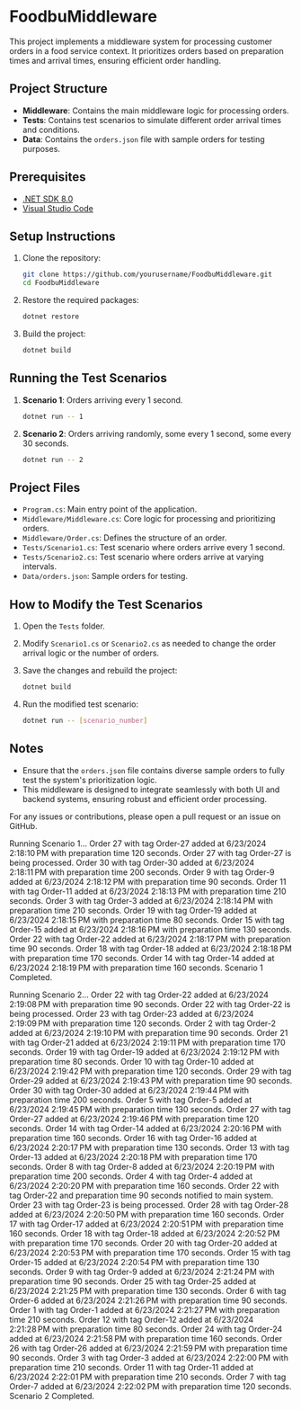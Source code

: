 # FoodbuMiddleware

This project implements a middleware system for processing customer orders in a food service context. It prioritizes orders based on preparation times and arrival times, ensuring efficient order handling.

## Project Structure

- **Middleware**: Contains the main middleware logic for processing orders.
- **Tests**: Contains test scenarios to simulate different order arrival times and conditions.
- **Data**: Contains the `orders.json` file with sample orders for testing purposes.

## Prerequisites

- [.NET SDK 8.0](https://dotnet.microsoft.com/download/dotnet/8.0)
- [Visual Studio Code](https://code.visualstudio.com/)

## Setup Instructions

1. Clone the repository:

    ```bash
    git clone https://github.com/yourusername/FoodbuMiddleware.git
    cd FoodbuMiddleware
    ```

2. Restore the required packages:

    ```bash
    dotnet restore
    ```

3. Build the project:

    ```bash
    dotnet build
    ```

## Running the Test Scenarios

1. **Scenario 1**: Orders arriving every 1 second.

    ```bash
    dotnet run -- 1
    ```

2. **Scenario 2**: Orders arriving randomly, some every 1 second, some every 30 seconds.

    ```bash
    dotnet run -- 2
    ```

## Project Files

- `Program.cs`: Main entry point of the application.
- `Middleware/Middleware.cs`: Core logic for processing and prioritizing orders.
- `Middleware/Order.cs`: Defines the structure of an order.
- `Tests/Scenario1.cs`: Test scenario where orders arrive every 1 second.
- `Tests/Scenario2.cs`: Test scenario where orders arrive at varying intervals.
- `Data/orders.json`: Sample orders for testing.

## How to Modify the Test Scenarios

1. Open the `Tests` folder.
2. Modify `Scenario1.cs` or `Scenario2.cs` as needed to change the order arrival logic or the number of orders.
3. Save the changes and rebuild the project:

    ```bash
    dotnet build
    ```

4. Run the modified test scenario:

    ```bash
    dotnet run -- [scenario_number]
    ```

## Notes

- Ensure that the `orders.json` file contains diverse sample orders to fully test the system's prioritization logic.
- This middleware is designed to integrate seamlessly with both UI and backend systems, ensuring robust and efficient order processing.

For any issues or contributions, please open a pull request or an issue on GitHub.

Running Scenario 1...
Order 27 with tag Order-27 added at 6/23/2024 2:18:10 PM with preparation time 120 seconds.
Order 27 with tag Order-27 is being processed.
Order 30 with tag Order-30 added at 6/23/2024 2:18:11 PM with preparation time 200 seconds.
Order 9 with tag Order-9 added at 6/23/2024 2:18:12 PM with preparation time 90 seconds.
Order 11 with tag Order-11 added at 6/23/2024 2:18:13 PM with preparation time 210 seconds.
Order 3 with tag Order-3 added at 6/23/2024 2:18:14 PM with preparation time 210 seconds.
Order 19 with tag Order-19 added at 6/23/2024 2:18:15 PM with preparation time 80 seconds.
Order 15 with tag Order-15 added at 6/23/2024 2:18:16 PM with preparation time 130 seconds.
Order 22 with tag Order-22 added at 6/23/2024 2:18:17 PM with preparation time 90 seconds.
Order 18 with tag Order-18 added at 6/23/2024 2:18:18 PM with preparation time 170 seconds.
Order 14 with tag Order-14 added at 6/23/2024 2:18:19 PM with preparation time 160 seconds.
Scenario 1 Completed.

Running Scenario 2...
Order 22 with tag Order-22 added at 6/23/2024 2:19:08 PM with preparation time 90 seconds.
Order 22 with tag Order-22 is being processed.
Order 23 with tag Order-23 added at 6/23/2024 2:19:09 PM with preparation time 120 seconds.
Order 2 with tag Order-2 added at 6/23/2024 2:19:10 PM with preparation time 90 seconds.
Order 21 with tag Order-21 added at 6/23/2024 2:19:11 PM with preparation time 170 seconds.
Order 19 with tag Order-19 added at 6/23/2024 2:19:12 PM with preparation time 80 seconds.
Order 10 with tag Order-10 added at 6/23/2024 2:19:42 PM with preparation time 120 seconds.
Order 29 with tag Order-29 added at 6/23/2024 2:19:43 PM with preparation time 90 seconds.
Order 30 with tag Order-30 added at 6/23/2024 2:19:44 PM with preparation time 200 seconds.
Order 5 with tag Order-5 added at 6/23/2024 2:19:45 PM with preparation time 130 seconds.
Order 27 with tag Order-27 added at 6/23/2024 2:19:46 PM with preparation time 120 seconds.
Order 14 with tag Order-14 added at 6/23/2024 2:20:16 PM with preparation time 160 seconds.
Order 16 with tag Order-16 added at 6/23/2024 2:20:17 PM with preparation time 130 seconds.
Order 13 with tag Order-13 added at 6/23/2024 2:20:18 PM with preparation time 170 seconds.
Order 8 with tag Order-8 added at 6/23/2024 2:20:19 PM with preparation time 200 seconds.
Order 4 with tag Order-4 added at 6/23/2024 2:20:20 PM with preparation time 160 seconds.
Order 22 with tag Order-22 and preparation time 90 seconds notified to main system.
Order 23 with tag Order-23 is being processed.
Order 28 with tag Order-28 added at 6/23/2024 2:20:50 PM with preparation time 160 seconds.
Order 17 with tag Order-17 added at 6/23/2024 2:20:51 PM with preparation time 160 seconds.
Order 18 with tag Order-18 added at 6/23/2024 2:20:52 PM with preparation time 170 seconds.
Order 20 with tag Order-20 added at 6/23/2024 2:20:53 PM with preparation time 170 seconds.
Order 15 with tag Order-15 added at 6/23/2024 2:20:54 PM with preparation time 130 seconds.
Order 9 with tag Order-9 added at 6/23/2024 2:21:24 PM with preparation time 90 seconds.
Order 25 with tag Order-25 added at 6/23/2024 2:21:25 PM with preparation time 130 seconds.
Order 6 with tag Order-6 added at 6/23/2024 2:21:26 PM with preparation time 90 seconds.
Order 1 with tag Order-1 added at 6/23/2024 2:21:27 PM with preparation time 210 seconds.
Order 12 with tag Order-12 added at 6/23/2024 2:21:28 PM with preparation time 80 seconds.
Order 24 with tag Order-24 added at 6/23/2024 2:21:58 PM with preparation time 160 seconds.
Order 26 with tag Order-26 added at 6/23/2024 2:21:59 PM with preparation time 90 seconds.
Order 3 with tag Order-3 added at 6/23/2024 2:22:00 PM with preparation time 210 seconds.
Order 11 with tag Order-11 added at 6/23/2024 2:22:01 PM with preparation time 210 seconds.
Order 7 with tag Order-7 added at 6/23/2024 2:22:02 PM with preparation time 120 seconds.
Scenario 2 Completed.